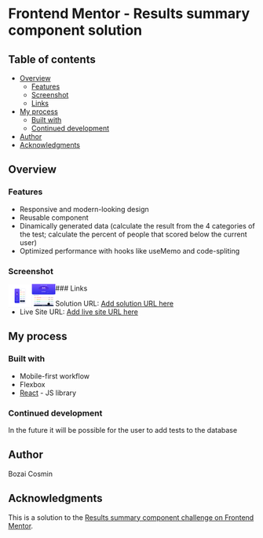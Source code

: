 # Frontend Mentor - Results summary component solution

## Table of contents

- [Overview](#overview)
  - [Features](#features)
  - [Screenshot](#screenshot)
  - [Links](#links)
- [My process](#my-process)
  - [Built with](#built-with)
  - [Continued development](#continued-development)
- [Author](#author)
- [Acknowledgments](#acknowledgments)

## Overview

### Features

- Responsive and modern-looking design
- Reusable component
- Dinamically generated data (calculate the result from the 4 categories of the test; calculate the percent of people that scored below the current user)
- Optimized performance with hooks like useMemo and code-spliting

### Screenshot
<img src="./public/lg-screen.png" align="left" height="48" width="48" >
<img src="./public/sm-screen.png" align="left" height="48" width="48" >
### Links

- Solution URL: [Add solution URL here](https://your-solution-url.com)
- Live Site URL: [Add live site URL here](https://your-live-site-url.com)

## My process

### Built with

- Mobile-first workflow
- Flexbox
- [React](https://reactjs.org/) - JS library

### Continued development

In the future it will be possible for the user to add tests to the database

## Author

Bozai Cosmin

## Acknowledgments

This is a solution to the [Results summary component challenge on Frontend Mentor](https://www.frontendmentor.io/challenges/results-summary-component-CE_K6s0maV).
